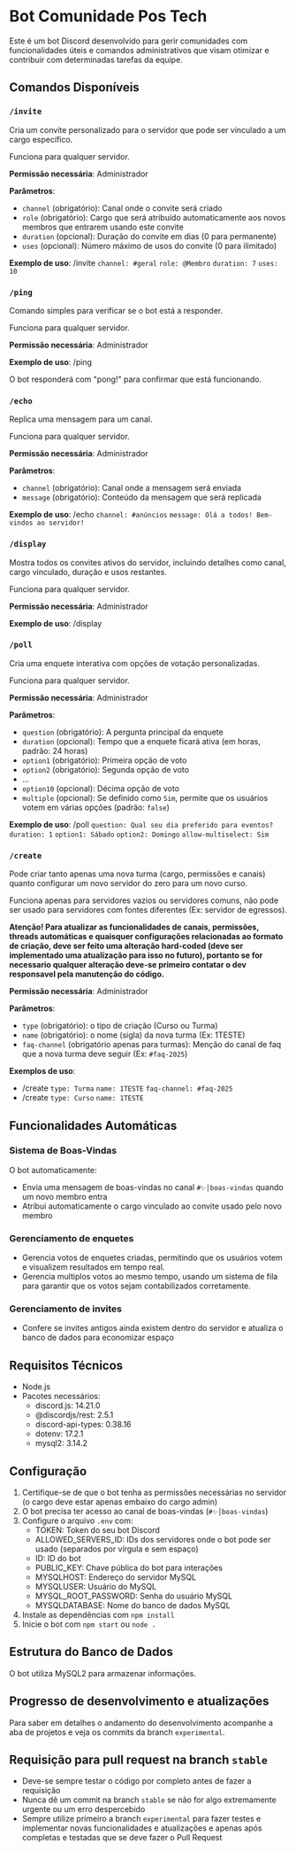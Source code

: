 # Bot Comunidade Pos Tech

Este é um bot Discord desenvolvido para gerir comunidades com funcionalidades úteis e comandos administrativos que visam otimizar e contribuir com determinadas tarefas da equipe.

## Comandos Disponíveis

### `/invite`
Cria um convite personalizado para o servidor que pode ser vinculado a um cargo específico.

Funciona para qualquer servidor.

**Permissão necessária**: Administrador

**Parâmetros**:
- `channel` (obrigatório): Canal onde o convite será criado
- `role` (obrigatório): Cargo que será atribuído automaticamente aos novos membros que entrarem usando este convite
- `duration` (opcional): Duração do convite em dias (0 para permanente)
- `uses` (opcional): Número máximo de usos do convite (0 para ilimitado)

**Exemplo de uso**: /invite ``channel: #geral`` ``role: @Membro`` ``duration: 7`` ``uses: 10``


### `/ping`
Comando simples para verificar se o bot está a responder.

Funciona para qualquer servidor.

**Permissão necessária**: Administrador

**Exemplo de uso**: /ping

O bot responderá com "pong!" para confirmar que está funcionando.

### `/echo`
Replica uma mensagem para um canal.

Funciona para qualquer servidor.

**Permissão necessária**: Administrador

**Parâmetros**:
- `channel` (obrigatório): Canal onde a mensagem será enviada
- `message` (obrigatório): Conteúdo da mensagem que será replicada

**Exemplo de uso**: /echo ``channel: #anúncios`` ``message: Olá a todos! Bem-vindos ao servidor!``

### `/display`
Mostra todos os convites ativos do servidor, incluindo detalhes como canal, cargo vinculado, duração e usos restantes.

Funciona para qualquer servidor.

**Permissão necessária**: Administrador

**Exemplo de uso**: /display

### `/poll`
Cria uma enquete interativa com opções de votação personalizadas.

Funciona para qualquer servidor.

**Permissão necessária**: Administrador

**Parâmetros**:
- `question` (obrigatório): A pergunta principal da enquete
- `duration` (opcional): Tempo que a enquete ficará ativa (em horas, padrão: 24 horas)
- `option1` (obrigatório): Primeira opção de voto
- `option2` (obrigatório): Segunda opção de voto
- ...
- `option10` (opcional): Décima opção de voto
- `multiple` (opcional): Se definido como `Sim`, permite que os usuários votem em várias opções (padrão: `false`)

**Exemplo de uso**: /poll `question: Qual seu dia preferido para eventos?` `duration: 1` `option1: Sábado` ``option2: Domingo`` `allow-multiselect: Sim`

### `/create`
Pode criar tanto apenas uma nova turma (cargo, permissões e canais) quanto configurar um novo servidor do zero para um novo curso.

Funciona apenas para servidores vazios ou servidores comuns, não pode ser usado para servidores com fontes diferentes (Ex: servidor de egressos).

**Atenção! Para atualizar as funcionalidades de canais, permissões, threads automáticas e quaisquer configurações relacionadas ao formato de criação, deve ser feito uma alteração hard-coded (deve ser implementado uma atualização para isso no futuro), portanto se for necessario qualquer alteração deve-se primeiro contatar o dev responsavel pela manutenção do código.**

**Permissão necessária**: Administrador

**Parâmetros**:
- `type` (obrigatório): o tipo de criação (Curso ou Turma)
- `name` (obrigatório): o nome (sigla) da nova turma (Ex: 1TESTE)
- `faq-channel` (obrigatório apenas para turmas): Menção do canal de faq que a nova turma deve seguir (Ex: `#faq-2025`)

**Exemplos de uso**: 
- /create `type: Turma` `name: 1TESTE` `faq-channel: #faq-2025`
- /create `type: Curso` `name: 1TESTE`

## Funcionalidades Automáticas

### Sistema de Boas-Vindas
O bot automaticamente:
- Envia uma mensagem de boas-vindas no canal `#✨│boas-vindas` quando um novo membro entra
- Atribui automaticamente o cargo vinculado ao convite usado pelo novo membro


### Gerenciamento de enquetes
- Gerencia votos de enquetes criadas, permitindo que os usuários votem e visualizem resultados em tempo real.
- Gerencia multiplos votos ao mesmo tempo, usando um sistema de fila para garantir que os votos sejam contabilizados corretamente.

### Gerenciamento de invites
- Confere se invites antigos ainda existem dentro do servidor e atualiza o banco de dados para economizar espaço

## Requisitos Técnicos
- Node.js
- Pacotes necessários:
    - discord.js: 14.21.0
    - @discordjs/rest: 2.5.1
    - discord-api-types: 0.38.16
    - dotenv: 17.2.1
    - mysql2: 3.14.2

## Configuração
1. Certifique-se de que o bot tenha as permissões necessárias no servidor (o cargo deve estar apenas embaixo do cargo admin)
2. O bot precisa ter acesso ao canal de boas-vindas (`#✨│boas-vindas`)
3. Configure o arquivo `.env` com:
    - TOKEN: Token do seu bot Discord
    - ALLOWED_SERVERS_ID: IDs dos servidores onde o bot pode ser usado (separados por vírgula e sem espaço)
    - ID: ID do bot
    - PUBLIC_KEY: Chave pública do bot para interações
    - MYSQLHOST: Endereço do servidor MySQL
    - MYSQLUSER: Usuário do MySQL
    - MYSQL_ROOT_PASSWORD: Senha do usuário MySQL
    - MYSQLDATABASE: Nome do banco de dados MySQL
4. Instale as dependências com `npm install`
5. Inicie o bot com `npm start` ou `node .`

## Estrutura do Banco de Dados
O bot utiliza MySQL2 para armazenar informações.

## Progresso de desenvolvimento e atualizações
Para saber em detalhes o andamento do desenvolvimento acompanhe a aba de projetos e veja os commits da branch `experimental`.

## Requisição para pull request na branch `stable`
- Deve-se sempre testar o código por completo antes de fazer a requisição
- Nunca dê um commit na branch `stable` se não for algo extremamente urgente ou um erro despercebido
- Sempre utilize primeiro a branch `experimental` para fazer testes e implementar novas funcionalidades e atualizações e apenas após completas e testadas que se deve fazer o Pull Request